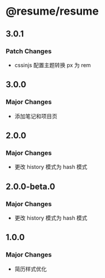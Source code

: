 # @resume/resume

## 3.0.1

### Patch Changes

- cssinjs 配置主题转换 px 为 rem

## 3.0.0

### Major Changes

- 添加笔记和项目页

## 2.0.0

### Major Changes

- 更改 history 模式为 hash 模式

## 2.0.0-beta.0

### Major Changes

- 更改 history 模式为 hash 模式

## 1.0.0

### Major Changes

- 简历样式优化
